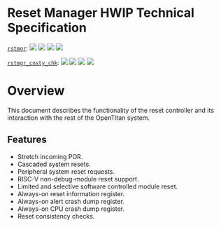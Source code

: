 # Reset Manager HWIP Technical Specification

[`rstmgr`](https://reports.opentitan.org/hw/top_verbano/ip_autogen/rstmgr/dv/latest/report.html):
![](https://dashboards.lowrisc.org/badges/dv/rstmgr/test.svg)
![](https://dashboards.lowrisc.org/badges/dv/rstmgr/passing.svg)
![](https://dashboards.lowrisc.org/badges/dv/rstmgr/functional.svg)
![](https://dashboards.lowrisc.org/badges/dv/rstmgr/code.svg)

[`rstmgr_cnsty_chk`](https://reports.opentitan.org/hw/top_verbano/ip_autogen/rstmgr/dv/rstmgr_cnsty_chk/latest/report.html):
![](https://dashboards.lowrisc.org/badges/dv/rstmgr_cnsty_chk/test.svg)
![](https://dashboards.lowrisc.org/badges/dv/rstmgr_cnsty_chk/passing.svg)
![](https://dashboards.lowrisc.org/badges/dv/rstmgr_cnsty_chk/functional.svg)
![](https://dashboards.lowrisc.org/badges/dv/rstmgr_cnsty_chk/code.svg)

# Overview

This document describes the functionality of the reset controller and its interaction with the rest of the OpenTitan system.

## Features

*   Stretch incoming POR.
*   Cascaded system resets.
*   Peripheral system reset requests.
*   RISC-V non-debug-module reset support.
*   Limited and selective software controlled module reset.
*   Always-on reset information register.
*   Always-on alert crash dump register.
*   Always-on CPU crash dump register.
*   Reset consistency checks.
